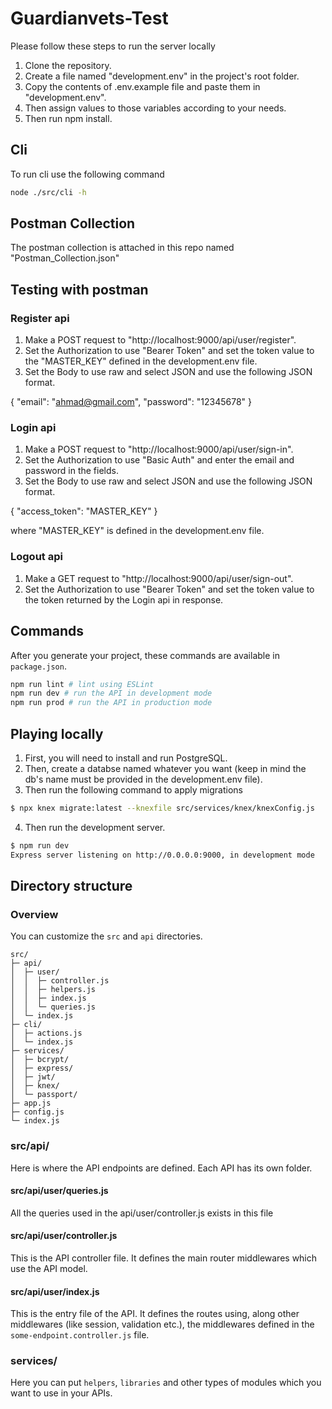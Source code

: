 # Guardianvets-Test

Please follow these steps to run the server locally

1. Clone the repository.
2. Create a file named "development.env" in the project's root folder.
3. Copy the contents of .env.example file and paste them in "development.env".
4. Then assign values to those variables according to your needs.
5. Then run npm install.

## Cli

To run cli use the following command

```bash
node ./src/cli -h
```

## Postman Collection

The postman collection is attached in this repo named "Postman_Collection.json"

## Testing with postman

### Register api

1. Make a POST request to "http://localhost:9000/api/user/register".
2. Set the Authorization to use "Bearer Token" and set the token value to the "MASTER_KEY" defined in the development.env file.
3. Set the Body to use raw and select JSON and use the following JSON format.

{
"email": "ahmad@gmail.com",
"password": "12345678"
}

### Login api

1. Make a POST request to "http://localhost:9000/api/user/sign-in".
2. Set the Authorization to use "Basic Auth" and enter the email and password in the fields.
3. Set the Body to use raw and select JSON and use the following JSON format.

{
"access_token": "MASTER_KEY"
}

where "MASTER_KEY" is defined in the development.env file.

### Logout api

1. Make a GET request to "http://localhost:9000/api/user/sign-out".
2. Set the Authorization to use "Bearer Token" and set the token value to the token returned by the Login api in response.

## Commands

After you generate your project, these commands are available in `package.json`.

```bash
npm run lint # lint using ESLint
npm run dev # run the API in development mode
npm run prod # run the API in production mode
```

## Playing locally

1. First, you will need to install and run PostgreSQL.
2. Then, create a databse named whatever you want (keep in mind the db's name must be provided in the development.env file).
3. Then run the following command to apply migrations

```bash
$ npx knex migrate:latest --knexfile src/services/knex/knexConfig.js
```

4. Then run the development server.

```bash
$ npm run dev
Express server listening on http://0.0.0.0:9000, in development mode
```

## Directory structure

### Overview

You can customize the `src` and `api` directories.

```
src/
├─ api/
│  ├─ user/
│  │  ├─ controller.js
│  │  ├─ helpers.js
│  │  ├─ index.js
│  │  └─ queries.js
│  └─ index.js
├─ cli/
│  ├─ actions.js
│  └─ index.js
├─ services/
│  ├─ bcrypt/
│  ├─ express/
│  ├─ jwt/
│  ├─ knex/
│  └─ passport/
├─ app.js
├─ config.js
└─ index.js
```

### src/api/

Here is where the API endpoints are defined. Each API has its own folder.

#### src/api/user/queries.js

All the queries used in the api/user/controller.js exists in this file

#### src/api/user/controller.js

This is the API controller file. It defines the main router middlewares which use the API model.

#### src/api/user/index.js

This is the entry file of the API. It defines the routes using, along other middlewares (like session, validation etc.), the middlewares defined in the `some-endpoint.controller.js` file.

### services/

Here you can put `helpers`, `libraries` and other types of modules which you want to use in your APIs.
